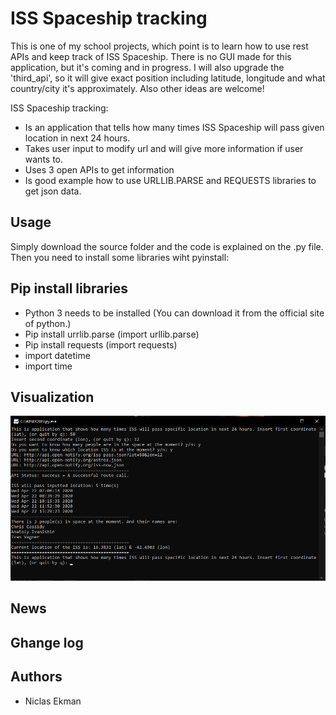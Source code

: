 # ISS Spaceship tracking

This is one of my school projects, which point is to learn how to use rest APIs and keep track of ISS Spaceship. There is no GUI made for this application, but it's coming and in progress.
I will also upgrade the 'third_api', so it will give exact position including latitude, longitude and what country/city it's approximately. Also other ideas are welcome!

ISS Spaceship tracking:

* Is an application that tells how many times ISS Spaceship will pass given location in next 24 hours.
* Takes user input to modify url and will give more information if user wants to.
* Uses 3 open APIs to get information
* Is good example how to use URLLIB.PARSE and REQUESTS libraries to get json data.

## Usage

Simply download the source folder and the code is explained on the .py file.
Then you need to install some libraries wiht pyinstall:

## Pip install libraries
* Python 3 needs to be installed (You can download it from the official site of python.)
* Pip install urrlib.parse (import urllib.parse)
* Pip install requests (import requests)
* import datetime
* import time

## Visualization
![](Images/Pic1.png)

## News


## Ghange log

## Authors
* Niclas Ekman
